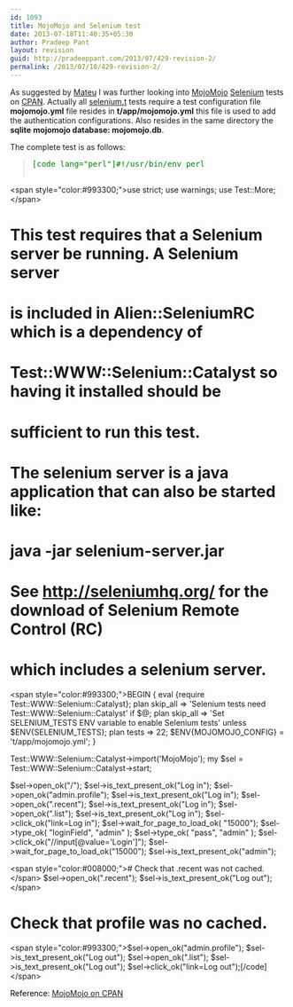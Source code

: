 ```yaml
---
id: 1093
title: MojoMojo and Selenium test
date: 2013-07-18T11:40:35+05:30
author: Pradeep Pant
layout: revision
guid: http://pradeeppant.com/2013/07/429-revision-2/
permalink: /2013/07/18/429-revision-2/
---
```

As suggested by [Mateu](http://en.gravatar.com/mateuhunter#photo-0) I was further looking into <a href="http://mojomojo.org/" target="_blank">MojoMojo</a> <a href="http://seleniumhq.org/" target="_blank">Selenium</a> tests on [CPAN](http://search.cpan.org/~mramberg/MojoMojo-1.04/). Actually all <a href="http://cpansearch.perl.org/src/MRAMBERG/MojoMojo-1.04/t/selenium.t" target="_blank">selenium.t</a> tests require a test configuration file **mojomojo.yml** file resides in **t/app/mojomojo.yml** this file is used to add the authentication configurations. Also resides in the same directory the **sqlite** **mojomojo database: mojomojo.db**.

The complete test is as follows:

> <pre><span style="color:#008000;">[code lang="perl"]#!/usr/bin/env perl
&lt;span style="color:#993300;"&gt;use strict;
use warnings;
use Test::More;&lt;/span&gt;

# This test requires that a Selenium server be running.  A Selenium server
# is included in Alien::SeleniumRC which is a dependency of
# Test::WWW::Selenium::Catalyst so having it installed should be
# sufficient to run this test.
#
# The selenium server is a java application that can also be started like:
#     java -jar selenium-server.jar
# See http://seleniumhq.org/ for the download of Selenium Remote Control (RC)
# which includes a selenium server.

&lt;span style="color:#993300;"&gt;BEGIN {
    eval {require Test::WWW::Selenium::Catalyst};
    plan skip_all =&gt; 'Selenium tests need Test::WWW::Selenium::Catalyst'
        if $@;
    plan skip_all =&gt; 'Set SELENIUM_TESTS ENV variable  to enable Selenium tests'
        unless $ENV{SELENIUM_TESTS};
    plan tests =&gt; 22;
    $ENV{MOJOMOJO_CONFIG} = 't/app/mojomojo.yml';
}

Test::WWW::Selenium::Catalyst-&gt;import('MojoMojo');
my $sel = Test::WWW::Selenium::Catalyst-&gt;start;

$sel-&gt;open_ok("/");
$sel-&gt;is_text_present_ok("Log in");
$sel-&gt;open_ok("admin.profile");
$sel-&gt;is_text_present_ok("Log in");
$sel-&gt;open_ok(".recent");
$sel-&gt;is_text_present_ok("Log in");
$sel-&gt;open_ok(".list");
$sel-&gt;is_text_present_ok("Log in");
$sel-&gt;click_ok("link=Log in");
$sel-&gt;wait_for_page_to_load_ok( "15000");
$sel-&gt;type_ok( "loginField", "admin" );
$sel-&gt;type_ok( "pass",       "admin" );
$sel-&gt;click_ok("//input[@value='Login']");
$sel-&gt;wait_for_page_to_load_ok("15000");
$sel-&gt;is_text_present_ok("admin");

&lt;span style="color:#008000;"&gt;# Check that .recent was not cached.&lt;/span&gt;
$sel-&gt;open_ok(".recent");
$sel-&gt;is_text_present_ok("Log out");&lt;/span&gt;

# Check that profile was no cached.
&lt;span style="color:#993300;"&gt;$sel-&gt;open_ok("admin.profile");
$sel-&gt;is_text_present_ok("Log out");
$sel-&gt;open_ok(".list");
$sel-&gt;is_text_present_ok("Log out");
$sel-&gt;click_ok("link=Log out");[/code]</span>&lt;/span>
<span style="color:#008000;">
</span></pre>

<span style="color:#000000;">Reference: <a href="http://cpansearch.perl.org/src/MRAMBERG/MojoMojo-1.04/t/selenium.t" target="_blank">MojoMojo on CPAN</a> </span>